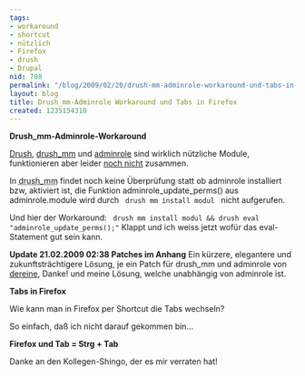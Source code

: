 ```yaml
---
tags:
- workaround
- shortcut
- nützlich
- Firefox
- drush
- Drupal
nid: 708
permalink: "/blog/2009/02/20/drush-mm-adminrole-workaround-und-tabs-in-firefox.html"
layout: blog
title: Drush_mm-Adminrole Workaround und Tabs in Firefox
created: 1235154310
---
```

<strong>Drush_mm-Adminrole-Workaround</strong>
<p><a href="http://drupal.org/project/drush">Drush</a>, <a href="http://drupal.org/project/drush_mm">drush_mm</a> und <a href="http://drupal.org/project/adminrole">adminrole</a> sind wirklich nützliche Module, funktionieren aber leider <a href="http://drupal.org/node/376780">noch nicht</a> zusammen.</p>
<p>In <acronym title="Drupal Shell Module Manager">drush_mm</acronym> findet noch keine Überprüfung statt ob adminrole installiert bzw, aktiviert ist, die Funktion adminrole_update_perms() aus adminrole.module wird durch <code> drush mm install modul </code> nicht aufgerufen.</p>
<p>Und hier der Workaround: <code> drush mm install modul && drush eval "adminrole_update_perms();"</code> 
Klappt und ich weiss jetzt wofür das eval-Statement gut sein kann.</p>
<p><strong>Update 21.02.2009 02:38 Patches im Anhang</strong>
Ein kürzere, elegantere und zukunftsträchtigere Lösung, je ein Patch für drush_mm und adminrole von <a href="http://freeblogger.org/">dereine</a>, Danke! und meine Lösung, welche unabhängig von adminrole ist. <!--break--></p>
<strong>Tabs in Firefox</strong>
<p>Wie kann man in Firefox per Shortcut die Tabs wechseln?</p>
<p>So einfach, daß ich nicht darauf gekommen bin...</p>
<p><strong>Firefox und Tab = Strg + Tab</strong></p>
<p>Danke an den Kollegen-Shingo, der es mir verraten hat!</p>

